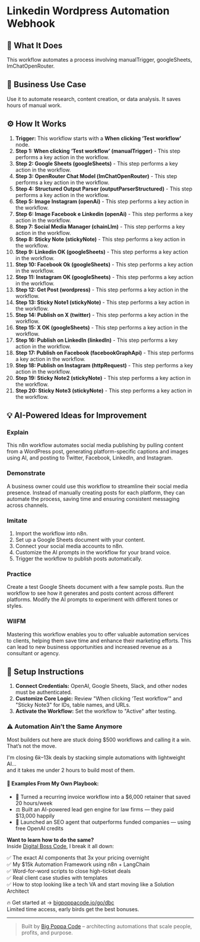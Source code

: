 # Linkedin Wordpress Automation Webhook

## 🚀 What It Does
This workflow automates a process involving manualTrigger, googleSheets, lmChatOpenRouter.

## 💼 Business Use Case
Use it to automate research, content creation, or data analysis. It saves hours of manual work.

## ⚙️ How It Works
1.  **Trigger:** This workflow starts with a **When clicking ‘Test workflow’** node.
2. **Step 1: When clicking ‘Test workflow’ (manualTrigger)** - This step performs a key action in the workflow.
3. **Step 2: Google Sheets (googleSheets)** - This step performs a key action in the workflow.
4. **Step 3: OpenRouter Chat Model (lmChatOpenRouter)** - This step performs a key action in the workflow.
5. **Step 4: Structured Output Parser (outputParserStructured)** - This step performs a key action in the workflow.
6. **Step 5: Image Instagram (openAi)** - This step performs a key action in the workflow.
7. **Step 6: Image Facebook e Linkedin (openAi)** - This step performs a key action in the workflow.
8. **Step 7: Social Media Manager (chainLlm)** - This step performs a key action in the workflow.
9. **Step 8: Sticky Note (stickyNote)** - This step performs a key action in the workflow.
10. **Step 9: Linkedin OK (googleSheets)** - This step performs a key action in the workflow.
11. **Step 10: Facebook Ok (googleSheets)** - This step performs a key action in the workflow.
12. **Step 11: Instagram OK (googleSheets)** - This step performs a key action in the workflow.
13. **Step 12: Get Post (wordpress)** - This step performs a key action in the workflow.
14. **Step 13: Sticky Note1 (stickyNote)** - This step performs a key action in the workflow.
15. **Step 14: Publish on X (twitter)** - This step performs a key action in the workflow.
16. **Step 15: X OK (googleSheets)** - This step performs a key action in the workflow.
17. **Step 16: Publish on LinkedIn (linkedIn)** - This step performs a key action in the workflow.
18. **Step 17: Publish on Facebook (facebookGraphApi)** - This step performs a key action in the workflow.
19. **Step 18: Publish on Instagram (httpRequest)** - This step performs a key action in the workflow.
20. **Step 19: Sticky Note2 (stickyNote)** - This step performs a key action in the workflow.
21. **Step 20: Sticky Note3 (stickyNote)** - This step performs a key action in the workflow.

## 💡 AI-Powered Ideas for Improvement
### Explain
This n8n workflow automates social media publishing by pulling content from a WordPress post, generating platform-specific captions and images using AI, and posting to Twitter, Facebook, LinkedIn, and Instagram.

### Demonstrate
A business owner could use this workflow to streamline their social media presence. Instead of manually creating posts for each platform, they can automate the process, saving time and ensuring consistent messaging across channels.

### Imitate
1. Import the workflow into n8n.
2. Set up a Google Sheets document with your content.
3. Connect your social media accounts to n8n.
4. Customize the AI prompts in the workflow for your brand voice.
5. Trigger the workflow to publish posts automatically.

### Practice
Create a test Google Sheets document with a few sample posts. Run the workflow to see how it generates and posts content across different platforms. Modify the AI prompts to experiment with different tones or styles.

### WIIFM
Mastering this workflow enables you to offer valuable automation services to clients, helping them save time and enhance their marketing efforts. This can lead to new business opportunities and increased revenue as a consultant or agency.

## 🔧 Setup Instructions
1. **Connect Credentials:** OpenAI, Google Sheets, Slack, and other nodes must be authenticated.
2. **Customize Core Logic:** Review "When clicking ‘Test workflow’" and "Sticky Note3" for IDs, table names, and URLs.
3. **Activate the Workflow:** Set the workflow to "Active" after testing.

### ⚠️ Automation Ain’t the Same Anymore

Most builders out here are stuck doing $500 workflows and calling it a win.  
That’s not the move.  

I'm closing $6k–$13k deals by stacking simple automations with lightweight AI...  
and it takes me under 2 hours to build most of them.

#### 🧠 Examples From My Own Playbook:
- 🔁 Turned a recurring invoice workflow into a $6,000 retainer that saved 20 hours/week  
- ⚖️ Built an AI-powered lead gen engine for law firms — they paid $13,000 happily  
- 🚀 Launched an SEO agent that outperforms funded companies — using free OpenAI credits  

**Want to learn how to do the same?**  
Inside [Digital Boss Code](https://bigpoppacode.io/go/dbc), I break it all down:

✅ The exact AI components that 3x your pricing overnight  
✅ My $15k Automation Framework using n8n + LangChain  
✅ Word-for-word scripts to close high-ticket deals  
✅ Real client case studies with templates  
✅ How to stop looking like a tech VA and start moving like a Solution Architect  

🔥 Get started at → [bigpoppacode.io/go/dbc](https://bigpoppacode.io/go/dbc)  
Limited time access, early birds get the best bonuses.

---
> Built by [Big Poppa Code](https://bigpoppacode.io) – architecting automations that scale people, profits, and purpose.
